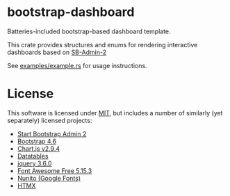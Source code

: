 # bootstrap-dashboard

<!-- cargo-rdme start -->

Batteries-included bootstrap-based dashboard template.

This crate provides structures and enums for rendering interactive dashboards based on [SB-Admin-2](https://startbootstrap.com/theme/sb-admin-2)

See [examples/example.rs](examples/example.rs) for usage instructions.

<!-- cargo-rdme end -->

# License

This software is licensed under [MIT](LICENSE.md), but includes a number of similarly (yet separately) licensed projects:

* [Start Bootstrap Admin 2](https://github.com/StartBootstrap/startbootstrap-sb-admin-2/blob/f0309881ef82794a1bd6257cd321801bc38a0f3d/LICENSE)
* [Bootstrap 4.6](https://github.com/twbs/bootstrap/blob/main/LICENSE)
* [Chart.js v2.9.4](https://github.com/chartjs/Chart.js/blob/9bd4cf82fda9f50a5fb50b72843e06ab88124278/LICENSE.md)
* [Datatables](datatables.net/license)
* [jquery 3.6.0](jquery.org/license)
* [Font Awesome Free 5.15.3](https://fontawesome.com/license/free)
* [Nunito (Google Fonts)](https://fonts.google.com/specimen/Nunito/about)
* [HTMX](https://github.com/bigskysoftware/htmx/blob/8e26d12c33caf7dc99c49d4918e7b8abd8028f98/LICENSE)
